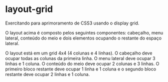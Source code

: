 # layout-grid
Exercitando para aprimoramento de CSS3 usando o display grid.

O layout acima é composto pelos seguintes componentes: cabeçalho, menu lateral, conteúdo do meio e dois elementos ocupando o restante do espaço lateral.

O layout está em um grid 4x4 (4 colunas e 4 linhas). O cabeçalho deve ocupar todas as colunas da primeira linha. O menu lateral deve ocupar 3 linhas e 1 coluna. O conteúdo do meio deve ocupar 2 colunas e 3 linhas. O primeiro bloco restante deve ocupar 1 linha e 1 coluna e o segundo bloco restante deve ocupar 2 linhas e 1 coluna.
